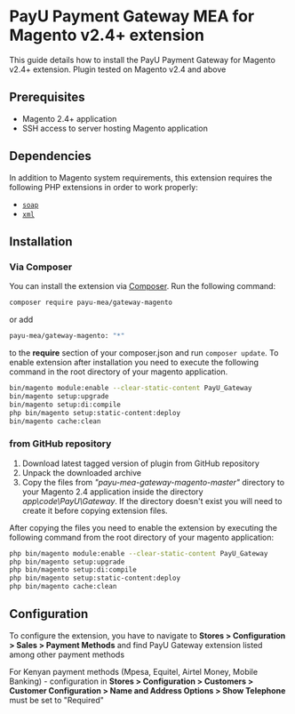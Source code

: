 # PayU Payment Gateway MEA for Magento v2.4+ extension #

This guide details how to install the PayU Payment Gateway for Magento v2.4+ extension. Plugin tested on Magento v2.4 and above

## Prerequisites
* Magento 2.4+ application
* SSH access to server hosting Magento application

## Dependencies

In addition to Magento system requirements, this extension requires the following PHP extensions in order to work properly:

- [`soap`](https://php.net/manual/en/book.soap.php)
- [`xml`](https://php.net/manual/en/book.xml.php)

## Installation

### Via Composer

You can install the extension via [Composer](http://getcomposer.org/). Run the following command:

```bash
composer require payu-mea/gateway-magento
```
or add
```bash
payu-mea/gateway-magento: "*"
```
to the **require** section of your composer.json and run `composer update`. To enable extension after installation you need to execute the following command in the root directory of your magento application.

```bash
bin/magento module:enable --clear-static-content PayU_Gateway
bin/magento setup:upgrade
bin/magento setup:di:compile
php bin/magento setup:static-content:deploy
bin/magento cache:clean
```

### from GitHub repository

1) Download latest tagged version of plugin from GitHub repository
2) Unpack the downloaded archive
3) Copy the files from *"payu-mea-gateway-magento-master"* directory to your Magento 2.4 application inside the directory *app\code\PayU\Gateway*. If the directory doesn't exist you will need to create it before copying extension files.

After copying the files you need to enable the extension by executing the following command from the root directory of your magento application:
```bash
php bin/magento module:enable --clear-static-content PayU_Gateway
php bin/magento setup:upgrade
php bin/magento setup:di:compile
php bin/magento setup:static-content:deploy
php bin/magento cache:clean
```

## Configuration
To configure the extension, you have to navigate to **Stores > Configuration > Sales > Payment Methods** and find PayU Gateway
extension listed among other payment methods

For Kenyan payment methods (Mpesa, Equitel, Airtel Money, Mobile Banking) - configuration in **Stores > Configuration > Customers > Customer Configuration > Name and Address Options > Show Telephone** must be set to "Required"
